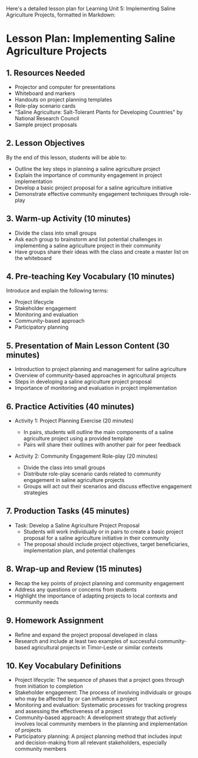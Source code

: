 Here's a detailed lesson plan for Learning Unit 5: Implementing Saline Agriculture Projects, formatted in Markdown:

# Lesson Plan: Implementing Saline Agriculture Projects

## 1. Resources Needed

- Projector and computer for presentations
- Whiteboard and markers
- Handouts on project planning templates
- Role-play scenario cards
- "Saline Agriculture: Salt-Tolerant Plants for Developing Countries" by National Research Council
- Sample project proposals

## 2. Lesson Objectives

By the end of this lesson, students will be able to:
- Outline the key steps in planning a saline agriculture project
- Explain the importance of community engagement in project implementation
- Develop a basic project proposal for a saline agriculture initiative
- Demonstrate effective community engagement techniques through role-play

## 3. Warm-up Activity (10 minutes)

- Divide the class into small groups
- Ask each group to brainstorm and list potential challenges in implementing a saline agriculture project in their community
- Have groups share their ideas with the class and create a master list on the whiteboard

## 4. Pre-teaching Key Vocabulary (10 minutes)

Introduce and explain the following terms:
- Project lifecycle
- Stakeholder engagement
- Monitoring and evaluation
- Community-based approach
- Participatory planning

## 5. Presentation of Main Lesson Content (30 minutes)

- Introduction to project planning and management for saline agriculture
- Overview of community-based approaches in agricultural projects
- Steps in developing a saline agriculture project proposal
- Importance of monitoring and evaluation in project implementation

## 6. Practice Activities (40 minutes)

- Activity 1: Project Planning Exercise (20 minutes)
  * In pairs, students will outline the main components of a saline agriculture project using a provided template
  * Pairs will share their outlines with another pair for peer feedback

- Activity 2: Community Engagement Role-play (20 minutes)
  * Divide the class into small groups
  * Distribute role-play scenario cards related to community engagement in saline agriculture projects
  * Groups will act out their scenarios and discuss effective engagement strategies

## 7. Production Tasks (45 minutes)

- Task: Develop a Saline Agriculture Project Proposal
  * Students will work individually or in pairs to create a basic project proposal for a saline agriculture initiative in their community
  * The proposal should include project objectives, target beneficiaries, implementation plan, and potential challenges

## 8. Wrap-up and Review (15 minutes)

- Recap the key points of project planning and community engagement
- Address any questions or concerns from students
- Highlight the importance of adapting projects to local contexts and community needs

## 9. Homework Assignment

- Refine and expand the project proposal developed in class
- Research and include at least two examples of successful community-based agricultural projects in Timor-Leste or similar contexts

## 10. Key Vocabulary Definitions

- Project lifecycle: The sequence of phases that a project goes through from initiation to completion
- Stakeholder engagement: The process of involving individuals or groups who may be affected by or can influence a project
- Monitoring and evaluation: Systematic processes for tracking progress and assessing the effectiveness of a project
- Community-based approach: A development strategy that actively involves local community members in the planning and implementation of projects
- Participatory planning: A project planning method that includes input and decision-making from all relevant stakeholders, especially community members